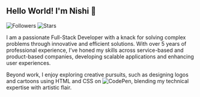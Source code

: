 ## Hello World! I'm Nishi 👋

![Followers](https://img.shields.io/github/followers/NishiGaba?style=flat) ![Stars](https://img.shields.io/github/stars/NishiGaba?style=flat)

I am a passionate Full-Stack Developer with a knack for solving complex problems through innovative and efficient solutions. With over 5 years of professional experience, I’ve honed my skills across service-based and product-based companies, developing scalable applications and enhancing user experiences.

Beyond work, I enjoy exploring creative pursuits, such as designing logos and cartoons using HTML and CSS on ![CodePen](https://codepen.io/nishigaba/pens/popular), blending my technical expertise with artistic flair. 


<!--
**NishiGaba/NishiGaba** is a ✨ _special_ ✨ repository because its `README.md` (this file) appears on your GitHub profile.

Here are some ideas to get you started:

- 🔭 I’m currently working on ...
- 🌱 I’m currently learning ...
- 👯 I’m looking to collaborate on ...
- 🤔 I’m looking for help with ...
- 💬 Ask me about ...
- 📫 How to reach me: ...
- 😄 Pronouns: ...
- ⚡ Fun fact: ...
-->
